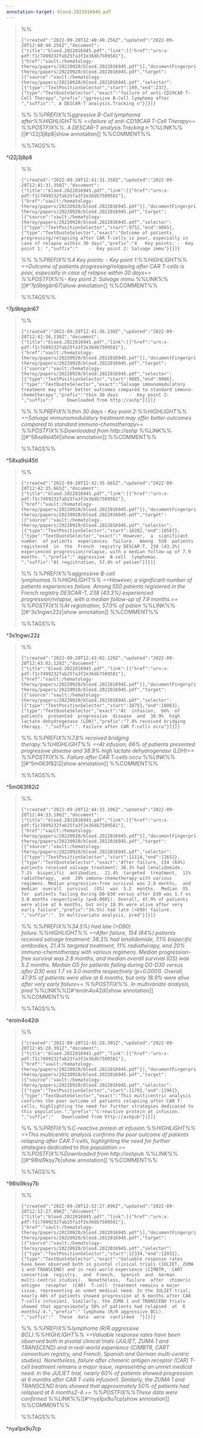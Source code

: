 ```yaml
---
annotation-target: blood.2022016945.pdf
---
```



>%%
>```annotation-json
>{"created":"2022-09-20T12:40:40.256Z","updated":"2022-09-20T12:40:40.256Z","document":{"title":"blood.2022016945.pdf","link":[{"href":"urn:x-pdf:f1c7499232fab25fa3f2e36db7509581"},{"href":"vault:/hematology-theroy/papers/20220920/blood.2022016945.pdf"}],"documentFingerprint":"f1c7499232fab25fa3f2e36db7509581"},"uri":"vault:/hematology-theroy/papers/20220920/blood.2022016945.pdf","target":[{"source":"vault:/hematology-theroy/papers/20220920/blood.2022016945.pdf","selector":[{"type":"TextPositionSelector","start":199,"end":237},{"type":"TextQuoteSelector","exact":"failure of anti-CD19CAR T-Cell Therapy","prefix":"ggressive B-Cell lymphoma after ","suffix":". A DESCAR-T analysis.Tracking n"}]}]}
>```
>%%
>*%%PREFIX%%ggressive B-Cell lymphoma after%%HIGHLIGHT%% ==failure of anti-CD19CAR T-Cell Therapy== %%POSTFIX%%. A DESCAR-T analysis.Tracking n*
>%%LINK%%[[#^i22j3j8p8|show annotation]]
>%%COMMENT%%
>
>%%TAGS%%
>
^i22j3j8p8


>%%
>```annotation-json
>{"created":"2022-09-20T12:41:31.350Z","updated":"2022-09-20T12:41:31.350Z","document":{"title":"blood.2022016945.pdf","link":[{"href":"urn:x-pdf:f1c7499232fab25fa3f2e36db7509581"},{"href":"vault:/hematology-theroy/papers/20220920/blood.2022016945.pdf"}],"documentFingerprint":"f1c7499232fab25fa3f2e36db7509581"},"uri":"vault:/hematology-theroy/papers/20220920/blood.2022016945.pdf","target":[{"source":"vault:/hematology-theroy/papers/20220920/blood.2022016945.pdf","selector":[{"type":"TextPositionSelector","start":9752,"end":9865},{"type":"TextQuoteSelector","exact":"Outcome of patients progressing/relapsing after CAR T-cells is poor, especially in case of relapse within 30 days","prefix":"4   Key points: -  Key point 1: ","suffix":"    -  Key point 2: Salvage immu"}]}]}
>```
>%%
>*%%PREFIX%%4   Key points: -  Key point 1:%%HIGHLIGHT%% ==Outcome of patients progressing/relapsing after CAR T-cells is poor, especially in case of relapse within 30 days== %%POSTFIX%%-  Key point 2: Salvage immu*
>%%LINK%%[[#^7p9btgdri67|show annotation]]
>%%COMMENT%%
>
>%%TAGS%%
>
^7p9btgdri67


>%%
>```annotation-json
>{"created":"2022-09-20T12:41:36.230Z","updated":"2022-09-20T12:41:36.230Z","document":{"title":"blood.2022016945.pdf","link":[{"href":"urn:x-pdf:f1c7499232fab25fa3f2e36db7509581"},{"href":"vault:/hematology-theroy/papers/20220920/blood.2022016945.pdf"}],"documentFingerprint":"f1c7499232fab25fa3f2e36db7509581"},"uri":"vault:/hematology-theroy/papers/20220920/blood.2022016945.pdf","target":[{"source":"vault:/hematology-theroy/papers/20220920/blood.2022016945.pdf","selector":[{"type":"TextPositionSelector","start":9885,"end":9986},{"type":"TextQuoteSelector","exact":"Salvage immunomodulatory treatment may offer better outcomes compared to standard immuno-chemotherapy","prefix":"thin 30 days    -  Key point 2: ","suffix":"     Downloaded from http://ashp"}]}]}
>```
>%%
>*%%PREFIX%%thin 30 days    -  Key point 2:%%HIGHLIGHT%% ==Salvage immunomodulatory treatment may offer better outcomes compared to standard immuno-chemotherapy== %%POSTFIX%%Downloaded from http://ashp*
>%%LINK%%[[#^58xa9sl45tl|show annotation]]
>%%COMMENT%%
>
>%%TAGS%%
>
^58xa9sl45tl


>%%
>```annotation-json
>{"created":"2022-09-20T12:42:35.665Z","updated":"2022-09-20T12:42:35.665Z","document":{"title":"blood.2022016945.pdf","link":[{"href":"urn:x-pdf:f1c7499232fab25fa3f2e36db7509581"},{"href":"vault:/hematology-theroy/papers/20220920/blood.2022016945.pdf"}],"documentFingerprint":"f1c7499232fab25fa3f2e36db7509581"},"uri":"vault:/hematology-theroy/papers/20220920/blood.2022016945.pdf","target":[{"source":"vault:/hematology-theroy/papers/20220920/blood.2022016945.pdf","selector":[{"type":"TextPositionSelector","start":10282,"end":10507},{"type":"TextQuoteSelector","exact":" However,  a  significant  number  of patients  experiences  failure.  Among  550  patients  registered  in  the  French  registry DESCAR-T, 238 (43.3%) experienced progression/relapse, with a median follow-up of 7.9 months. ","prefix":" aggressive  B-cell  lymphomas. ","suffix":"At registration, 57.0% of patien"}]}]}
>```
>%%
>*%%PREFIX%%aggressive  B-cell  lymphomas.%%HIGHLIGHT%% ==However,  a  significant  number  of patients  experiences  failure.  Among  550  patients  registered  in  the  French  registry DESCAR-T, 238 (43.3%) experienced progression/relapse, with a median follow-up of 7.9 months.== %%POSTFIX%%At registration, 57.0% of patien*
>%%LINK%%[[#^3s1ngwc22z|show annotation]]
>%%COMMENT%%
>
>%%TAGS%%
>
^3s1ngwc22z


>%%
>```annotation-json
>{"created":"2022-09-20T12:43:02.120Z","updated":"2022-09-20T12:43:02.120Z","document":{"title":"blood.2022016945.pdf","link":[{"href":"urn:x-pdf:f1c7499232fab25fa3f2e36db7509581"},{"href":"vault:/hematology-theroy/papers/20220920/blood.2022016945.pdf"}],"documentFingerprint":"f1c7499232fab25fa3f2e36db7509581"},"uri":"vault:/hematology-theroy/papers/20220920/blood.2022016945.pdf","target":[{"source":"vault:/hematology-theroy/papers/20220920/blood.2022016945.pdf","selector":[{"type":"TextPositionSelector","start":10751,"end":10863},{"type":"TextQuoteSelector","exact":"At  infusion,  66%  of  patients  presented  progressive  disease  and  38.9%  high  lactate dehydrogenase (LDH)","prefix":"7.8% received bridging therapy. ","suffix":". Failure after CAR T-cells occu"}]}]}
>```
>%%
>*%%PREFIX%%7.8% received bridging therapy.%%HIGHLIGHT%% ==At  infusion,  66%  of  patients  presented  progressive  disease  and  38.9%  high  lactate dehydrogenase (LDH)== %%POSTFIX%%. Failure after CAR T-cells occu*
>%%LINK%%[[#^5m063f82i2|show annotation]]
>%%COMMENT%%
>
>%%TAGS%%
>
^5m063f82i2


>%%
>```annotation-json
>{"created":"2022-09-20T12:44:33.196Z","updated":"2022-09-20T12:44:33.196Z","document":{"title":"blood.2022016945.pdf","link":[{"href":"urn:x-pdf:f1c7499232fab25fa3f2e36db7509581"},{"href":"vault:/hematology-theroy/papers/20220920/blood.2022016945.pdf"}],"documentFingerprint":"f1c7499232fab25fa3f2e36db7509581"},"uri":"vault:/hematology-theroy/papers/20220920/blood.2022016945.pdf","target":[{"source":"vault:/hematology-theroy/papers/20220920/blood.2022016945.pdf","selector":[{"type":"TextPositionSelector","start":11114,"end":11652},{"type":"TextQuoteSelector","exact":"After failure, 154 (64%) patients received salvage treatment: 38.3% had lenalidomide, 7.1%  bispecific  antibodies,  21.4%  targeted  treatment,  11%  radiotherapy,  and  20% immuno-chemotherapy with various regimens. Median progression-free survival was 2.8 months,  and  median  overall  survival  (OS)  was  5.2  months.  Median  OS  for  patients failing during D0-D30 versus after D30 was 1.7 vs 3.0 months respectively (p=0.0001). Overall, 47.9% of patients were alive at 6 months, but only 18.9% were alive after very early failure","prefix":"34.5%) had late (>D90) failure. ","suffix":". In multivariate analysis, pred"}]}]}
>```
>%%
>*%%PREFIX%%34.5%) had late (>D90) failure.%%HIGHLIGHT%% ==After failure, 154 (64%) patients received salvage treatment: 38.3% had lenalidomide, 7.1%  bispecific  antibodies,  21.4%  targeted  treatment,  11%  radiotherapy,  and  20% immuno-chemotherapy with various regimens. Median progression-free survival was 2.8 months,  and  median  overall  survival  (OS)  was  5.2  months.  Median  OS  for  patients failing during D0-D30 versus after D30 was 1.7 vs 3.0 months respectively (p=0.0001). Overall, 47.9% of patients were alive at 6 months, but only 18.9% were alive after very early failure== %%POSTFIX%%. In multivariate analysis, pred*
>%%LINK%%[[#^eroln4o42di|show annotation]]
>%%COMMENT%%
>
>%%TAGS%%
>
^eroln4o42di


>%%
>```annotation-json
>{"created":"2022-09-20T12:45:28.391Z","updated":"2022-09-20T12:45:28.391Z","document":{"title":"blood.2022016945.pdf","link":[{"href":"urn:x-pdf:f1c7499232fab25fa3f2e36db7509581"},{"href":"vault:/hematology-theroy/papers/20220920/blood.2022016945.pdf"}],"documentFingerprint":"f1c7499232fab25fa3f2e36db7509581"},"uri":"vault:/hematology-theroy/papers/20220920/blood.2022016945.pdf","target":[{"source":"vault:/hematology-theroy/papers/20220920/blood.2022016945.pdf","selector":[{"type":"TextPositionSelector","start":11793,"end":11961},{"type":"TextQuoteSelector","exact":"This multicentric analysis confirms the poor outcome of patients relapsing after CAR T-cells, highlighting the need for further strategies dedicated to this population.","prefix":"C-reactive protein at infusion. ","suffix":"   Downloaded from http://ashpub"}]}]}
>```
>%%
>*%%PREFIX%%C-reactive protein at infusion.%%HIGHLIGHT%% ==This multicentric analysis confirms the poor outcome of patients relapsing after CAR T-cells, highlighting the need for further strategies dedicated to this population.== %%POSTFIX%%Downloaded from http://ashpub*
>%%LINK%%[[#^98lsl9ksy7b|show annotation]]
>%%COMMENT%%
>
>%%TAGS%%
>
^98lsl9ksy7b


>%%
>```annotation-json
>{"created":"2022-09-20T12:52:27.896Z","updated":"2022-09-20T12:52:27.896Z","document":{"title":"blood.2022016945.pdf","link":[{"href":"urn:x-pdf:f1c7499232fab25fa3f2e36db7509581"},{"href":"vault:/hematology-theroy/papers/20220920/blood.2022016945.pdf"}],"documentFingerprint":"f1c7499232fab25fa3f2e36db7509581"},"uri":"vault:/hematology-theroy/papers/20220920/blood.2022016945.pdf","target":[{"source":"vault:/hematology-theroy/papers/20220920/blood.2022016945.pdf","selector":[{"type":"TextPositionSelector","start":12334,"end":12932},{"type":"TextQuoteSelector","exact":"Valuable response rates have been observed both in pivotal clinical trials (JULIET, ZUMA 1 and TRANSCEND) and in real-world experience (CIMBTR,  CART  consortium  registry,  and  French,  Spanish  and  German  multi-centric studies).  Nonetheless,  failure  after  chimeric  antigen  receptor  (CAR)  T-cell  treatment remains a major issue, representing an unmet medical need. In the JULIET trial, nearly 60% of patients showed progression at 6 months after CAR T-cells infusion1. Similarly, the ZUMA 1 and TRANSCEND trials showed that approximately 50% of patients had relapsed  at  6  months2-4.","prefix":" lymphoma (R/R aggressive BCL). ","suffix":"  These  data  were  confirmed  "}]}]}
>```
>%%
>*%%PREFIX%%lymphoma (R/R aggressive BCL).%%HIGHLIGHT%% ==Valuable response rates have been observed both in pivotal clinical trials (JULIET, ZUMA 1 and TRANSCEND) and in real-world experience (CIMBTR,  CART  consortium  registry,  and  French,  Spanish  and  German  multi-centric studies).  Nonetheless,  failure  after  chimeric  antigen  receptor  (CAR)  T-cell  treatment remains a major issue, representing an unmet medical need. In the JULIET trial, nearly 60% of patients showed progression at 6 months after CAR T-cells infusion1. Similarly, the ZUMA 1 and TRANSCEND trials showed that approximately 50% of patients had relapsed  at  6  months2-4.== %%POSTFIX%%These  data  were  confirmed*
>%%LINK%%[[#^nya1px9u7cp|show annotation]]
>%%COMMENT%%
>
>%%TAGS%%
>
^nya1px9u7cp
